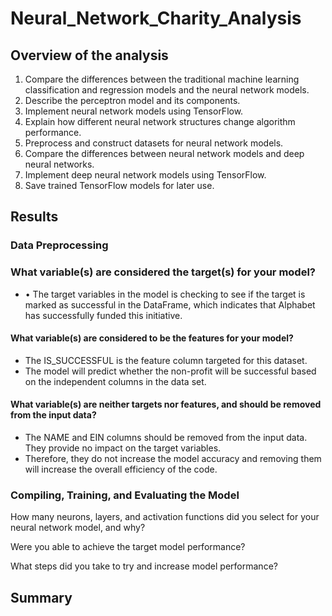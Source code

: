 # Neural_Network_Charity_Analysis

## Overview of the analysis

  1.  Compare the differences between the traditional machine learning classification and regression models and the neural network models.
  2.  Describe the perceptron model and its components.
  3.  Implement neural network models using TensorFlow.
  4.  Explain how different neural network structures change algorithm performance.
  5.  Preprocess and construct datasets for neural network models.
  6.  Compare the differences between neural network models and deep neural networks.
  7.  Implement deep neural network models using TensorFlow.
  8.  Save trained TensorFlow models for later use.

## Results

  ### Data Preprocessing
   ### What variable(s) are considered the target(s) for your model?
   
   *  •	The target variables in the model is checking to see if the target is marked as successful in the DataFrame, which indicates that Alphabet has successfully funded this initiative.
    
   #### What variable(s) are considered to be the features for your model?
   
   *  The IS_SUCCESSFUL is the feature column targeted for this dataset.
   *  The model will predict whether the non-profit will be successful based on the independent columns in the data set.
    
   #### What variable(s) are neither targets nor features, and should be removed from the input data?
   
   *  The NAME and EIN columns should be removed from the input data. They provide no impact on the target variables.
   *  Therefore, they do not increase the model accuracy and removing them will increase the overall efficiency of the code.
  
  ### Compiling, Training, and Evaluating the Model
   How many neurons, layers, and activation functions did you select for your neural network model, and why?
    
   Were you able to achieve the target model performance?
    
   What steps did you take to try and increase model performance?

## Summary
